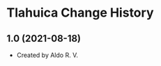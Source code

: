 Tlahuica Change History
====================

1.0 (2021-08-18)
----------------
* Created by Aldo R. V.
